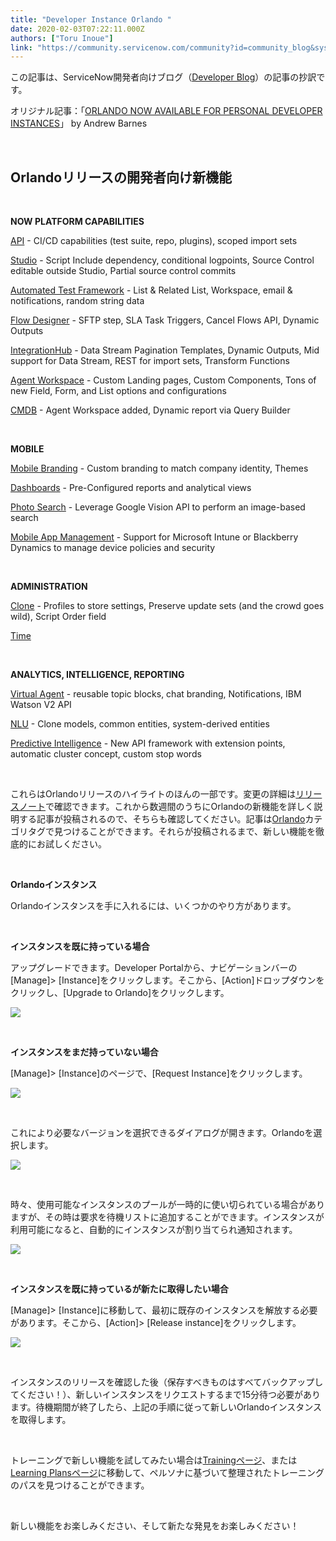 ```yaml
---
title: "Developer Instance Orlando "
date: 2020-02-03T07:22:11.000Z
authors: ["Toru Inoue"]
link: "https://community.servicenow.com/community?id=community_blog&sys_id=7d1131a4db7e40d413b5fb2439961910"
---
```

<p>この記事は、ServiceNow開発者向けブログ&#xff08;<a href="https://developer.servicenow.com/blog.do" rel="nofollow">Developer Blog</a>&#xff09;の記事の抄訳です。</p>
<p>オリジナル記事&#xff1a;「<a href="https://developer.servicenow.com/blog.do?p&#61;/post/orlando-pdi/" rel="nofollow">ORLANDO NOW AVAILABLE FOR PERSONAL DEVELOPER INSTANCES</a>」 by Andrew Barnes</p>
<p> </p>
<h2>Orlandoリリースの開発者向け新機能</h2>
<p><strong> </strong></p>
<p><strong>NOW PLATFORM CAPABILITIES</strong></p>
<p><a href="https://docs.servicenow.com/bundle/orlando-release-notes/page/release-notes/now-platform-app-engine/api-rn.html" rel="nofollow">API</a> - CI/CD capabilities (test suite, repo, plugins), scoped import sets</p>
<p><a href="https://docs.servicenow.com/bundle/orlando-release-notes/page/release-notes/now-platform-app-engine/studio-rn.html" rel="nofollow">Studio</a> - Script Include dependency, conditional logpoints, Source Control editable outside Studio, Partial source control commits</p>
<p><a href="https://docs.servicenow.com/bundle/orlando-release-notes/page/release-notes/now-platform-app-engine/automated-test-framework-rn.html" rel="nofollow">Automated Test Framework</a> - List &amp; Related List, Workspace, email &amp; notifications, random string data</p>
<p><a href="https://docs.servicenow.com/bundle/orlando-release-notes/page/release-notes/now-platform-capabilities/flow-designer-rn.html" rel="nofollow">Flow Designer</a> - SFTP step, SLA Task Triggers, Cancel Flows API, Dynamic Outputs</p>
<p><a href="https://docs.servicenow.com/bundle/orlando-release-notes/page/release-notes/now-platform-capabilities/integrationhub-rn.html" rel="nofollow">IntegrationHub</a> - Data Stream Pagination Templates, Dynamic Outputs, Mid support for Data Stream, REST for import sets, Transform Functions</p>
<p><a href="https://docs.servicenow.com/bundle/orlando-release-notes/page/release-notes/now-platform-capabilities/agent-workspace-rn.html" rel="nofollow">Agent Workspace</a> - Custom Landing pages, Custom Components, Tons of new Field, Form, and List options and configurations</p>
<p><a href="https://docs.servicenow.com/bundle/orlando-release-notes/page/release-notes/now-platform-capabilities/cmdb-rn.html" rel="nofollow">CMDB</a> - Agent Workspace added, Dynamic report via Query Builder</p>
<p> </p>
<p><strong>MOBILE</strong></p>
<p><a href="https://docs.servicenow.com/bundle/orlando-mobile/page/administer/tablet-mobile-ui/concept/sg-branding.html" rel="nofollow">Mobile Branding</a> - Custom branding to match company identity, Themes</p>
<p><a href="https://docs.servicenow.com/bundle/orlando-mobile/page/administer/tablet-mobile-ui/concept/mobile-reporting-dashboard.html" rel="nofollow">Dashboards</a> - Pre-Configured reports and analytical views</p>
<p><a href="https://docs.servicenow.com/bundle/orlando-mobile/page/administer/tablet-mobile-ui/concept/sg-mobile-image-search.html" rel="nofollow">Photo Search</a> - Leverage Google Vision API to perform an image-based search</p>
<p><a href="https://docs.servicenow.com/bundle/orlando-mobile/page/administer/tablet-mobile-ui/concept/sg-mam.html" rel="nofollow">Mobile App Management</a> - Support for Microsoft Intune or Blackberry Dynamics to manage device policies and security</p>
<p> </p>
<p><strong>ADMINISTRATION</strong></p>
<p><a href="https://docs.servicenow.com/bundle/orlando-release-notes/page/release-notes/now-platform-administration/system-clone-rn.html" rel="nofollow">Clone</a> - Profiles to store settings, Preserve update sets (and the crowd goes wild), Script Order field</p>
<p><a href="https://docs.servicenow.com/bundle/orlando-release-notes/page/release-notes/now-platform-administration/time-configuration-rn.html" rel="nofollow">Time</a></p>
<p> </p>
<p><strong>ANALYTICS, INTELLIGENCE, REPORTING</strong></p>
<p><a href="https://docs.servicenow.com/bundle/orlando-release-notes/page/release-notes/analytics-intelligence-reporting/virtual-agent-rn.html" rel="nofollow">Virtual Agent</a> - reusable topic blocks, chat branding, Notifications, IBM Watson V2 API</p>
<p><a href="https://docs.servicenow.com/bundle/orlando-release-notes/page/release-notes/analytics-intelligence-reporting/natural-language-understanding-rn.html" rel="nofollow">NLU</a> - Clone models, common entities, system-derived entities</p>
<p><a href="https://docs.servicenow.com/bundle/orlando-release-notes/page/release-notes/analytics-intelligence-reporting/predictive-intelligence-rn.html" rel="nofollow">Predictive Intelligence</a> - New API framework with extension points, automatic cluster concept, custom stop words</p>
<p> </p>
<p>これらはOrlandoリリースのハイライトのほんの一部です。変更の詳細は<a href="https://docs.servicenow.com/bundle/orlando-release-notes/page/release-notes/family-release-notes.html" rel="nofollow">リリースノート</a>で確認できます。これから数週間のうちにOrlandoの新機能を詳しく説明する記事が投稿されるので、そちらも確認してください。記事は<a href="https://developer.servicenow.com/blog.do?p&#61;/tags/orlando-release/" rel="nofollow">Orlando</a>カテゴリタグで見つけることができます。それらが投稿されるまで、新しい機能を徹底的にお試しください。</p>
<p> </p>
<p><strong>Orlandoインスタンス</strong></p>
<p>Orlandoインスタンスを手に入れるには、いくつかのやり方があります。</p>
<p> </p>
<p><strong>インスタンスを既に持っている場合</strong></p>
<p>アップグレードできます。Developer Portalから、ナビゲーションバーの[Manage]&gt; [Instance]をクリックします。そこから、[Action]ドロップダウンをクリックし、[Upgrade to Orlando]をクリックします。</p>
<p><img src="https://community.servicenow.com/eb907124db7e40d413b5fb24399619a5.iix" /></p>
<p> </p>
<p><strong>インスタンスをまだ持っていない場合</strong></p>
<p>[Manage]&gt; [Instance]のページで、[Request Instance]をクリックします。</p>
<p><img src="https://community.servicenow.com/3ab03924db7e40d413b5fb2439961991.iix" /></p>
<p> </p>
<p>これにより必要なバージョンを選択できるダイアログが開きます。Orlandoを選択します。</p>
<p><img src="https://community.servicenow.com/15d0b564db7e40d413b5fb2439961967.iix" /></p>
<p> </p>
<p>時々、使用可能なインスタンスのプールが一時的に使い切られている場合がありますが、その時は要求を待機リストに追加することができます。インスタンスが利用可能になると、自動的にインスタンスが割り当てられ通知されます。</p>
<p><img src="https://community.servicenow.com/f9e03964db7e40d413b5fb2439961989.iix" /></p>
<p> </p>
<p><strong>インスタンスを既に持っているが新たに取得したい場合</strong></p>
<p>[Manage]&gt; [Instance]に移動して、最初に既存のインスタンスを解放する必要があります。そこから、[Action]&gt; [Release instance]をクリックします。</p>
<p><img src="https://community.servicenow.com/5801f964db7e40d413b5fb24399619b0.iix" /></p>
<p> </p>
<p>インスタンスのリリースを確認した後&#xff08;保存すべきものはすべてバックアップしてください&#xff01;&#xff09;、新しいインスタンスをリクエストするまで15分待つ必要があります。待機期間が終了したら、上記の手順に従って新しいOrlandoインスタンスを取得します。</p>
<p> </p>
<p>トレーニングで新しい機能を試してみたい場合は<a href="https://developer.servicenow.com/app.do#!/training/landing?v&#61;orlando" rel="nofollow">Trainingページ</a>、または<a href="https://developer.servicenow.com/app.do#!/lp?v&#61;orlando" rel="nofollow">Learning Plansページ</a>に移動して、ペルソナに基づいて整理されたトレーニングのパスを見つけることができます。</p>
<p> </p>
<p>新しい機能をお楽しみください、そして新たな発見をお楽しみください&#xff01;</p>
<p> </p>